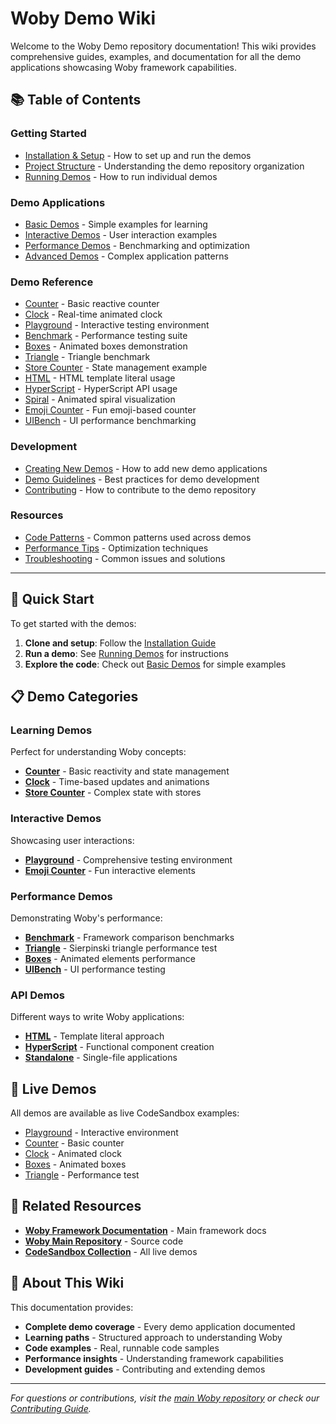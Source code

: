 # Woby Demo Wiki

Welcome to the Woby Demo repository documentation! This wiki provides comprehensive guides, examples, and documentation for all the demo applications showcasing Woby framework capabilities.

## 📚 Table of Contents

### Getting Started
- [Installation & Setup](./Installation.md) - How to set up and run the demos
- [Project Structure](./Project-Structure.md) - Understanding the demo repository organization
- [Running Demos](./Running-Demos.md) - How to run individual demos

### Demo Applications
- [Basic Demos](./Basic-Demos.md) - Simple examples for learning
- [Interactive Demos](./Interactive-Demos.md) - User interaction examples
- [Performance Demos](./Performance-Demos.md) - Benchmarking and optimization
- [Advanced Demos](./Advanced-Demos.md) - Complex application patterns

### Demo Reference
- [Counter](./demos/Counter.md) - Basic reactive counter
- [Clock](./demos/Clock.md) - Real-time animated clock
- [Playground](./demos/Playground.md) - Interactive testing environment
- [Benchmark](./demos/Benchmark.md) - Performance testing suite
- [Boxes](./demos/Boxes.md) - Animated boxes demonstration
- [Triangle](./demos/Triangle.md) - Triangle benchmark
- [Store Counter](./demos/Store-Counter.md) - State management example
- [HTML](./demos/HTML.md) - HTML template literal usage
- [HyperScript](./demos/HyperScript.md) - HyperScript API usage
- [Spiral](./demos/Spiral.md) - Animated spiral visualization
- [Emoji Counter](./demos/Emoji-Counter.md) - Fun emoji-based counter
- [UIBench](./demos/UIBench.md) - UI performance benchmarking

### Development
- [Creating New Demos](./Creating-New-Demos.md) - How to add new demo applications
- [Demo Guidelines](./Demo-Guidelines.md) - Best practices for demo development
- [Contributing](./Contributing.md) - How to contribute to the demo repository

### Resources
- [Code Patterns](./Code-Patterns.md) - Common patterns used across demos
- [Performance Tips](./Performance-Tips.md) - Optimization techniques
- [Troubleshooting](./Troubleshooting.md) - Common issues and solutions

---

## 🚀 Quick Start

To get started with the demos:

1. **Clone and setup**: Follow the [Installation Guide](./Installation.md)
2. **Run a demo**: See [Running Demos](./Running-Demos.md) for instructions
3. **Explore the code**: Check out [Basic Demos](./Basic-Demos.md) for simple examples

## 📋 Demo Categories

### Learning Demos
Perfect for understanding Woby concepts:
- **[Counter](./demos/Counter.md)** - Basic reactivity and state management
- **[Clock](./demos/Clock.md)** - Time-based updates and animations
- **[Store Counter](./demos/Store-Counter.md)** - Complex state with stores

### Interactive Demos
Showcasing user interactions:
- **[Playground](./demos/Playground.md)** - Comprehensive testing environment
- **[Emoji Counter](./demos/Emoji-Counter.md)** - Fun interactive elements

### Performance Demos
Demonstrating Woby's performance:
- **[Benchmark](./demos/Benchmark.md)** - Framework comparison benchmarks
- **[Triangle](./demos/Triangle.md)** - Sierpinski triangle performance test
- **[Boxes](./demos/Boxes.md)** - Animated elements performance
- **[UIBench](./demos/UIBench.md)** - UI performance testing

### API Demos
Different ways to write Woby applications:
- **[HTML](./demos/HTML.md)** - Template literal approach
- **[HyperScript](./demos/HyperScript.md)** - Functional component creation
- **[Standalone](./demos/Standalone.md)** - Single-file applications

## 🎯 Live Demos

All demos are available as live CodeSandbox examples:

- [Playground](https://codesandbox.io/s/playground-7w2pxg) - Interactive environment
- [Counter](https://codesandbox.io/s/demo-counter-23fv5) - Basic counter
- [Clock](https://codesandbox.io/s/demo-clock-w1e7yb) - Animated clock
- [Boxes](https://codesandbox.io/s/demo-boxes-wx6rqb) - Animated boxes
- [Triangle](https://codesandbox.io/s/demo-triangle-l837v0) - Performance test

## 🔗 Related Resources

- **[Woby Framework Documentation](https://github.com/wobyjs/woby)** - Main framework docs
- **[Woby Main Repository](https://github.com/wobyjs/woby)** - Source code
- **[CodeSandbox Collection](https://codesandbox.io/@woby)** - All live demos

## 📖 About This Wiki

This documentation provides:
- **Complete demo coverage** - Every demo application documented
- **Learning paths** - Structured approach to understanding Woby
- **Code examples** - Real, runnable code samples
- **Performance insights** - Understanding framework capabilities
- **Development guides** - Contributing and extending demos

---

*For questions or contributions, visit the [main Woby repository](https://github.com/wobyjs/woby) or check our [Contributing Guide](./Contributing.md).*
